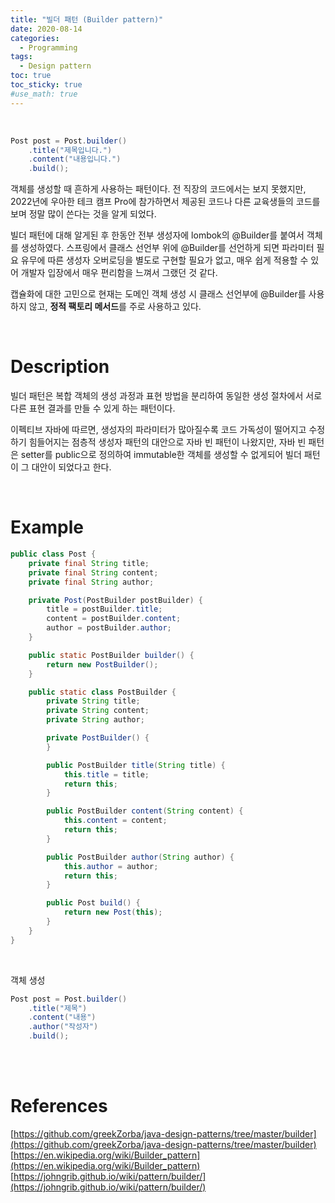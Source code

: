 ```yaml
---
title: "빌더 패턴 (Builder pattern)"
date: 2020-08-14
categories: 
  - Programming
tags:
  - Design pattern
toc: true
toc_sticky: true
#use_math: true
---
```

<br>

```java
Post post = Post.builder()
    .title("제목입니다.")
    .content("내용입니다.")
    .build();
```

객체를 생성할 때 흔하게 사용하는 패턴이다.
전 직장의 코드에서는 보지 못했지만, 2022년에 우아한 테크 캠프 Pro에 참가하면서 제공된 코드나 다른 교육생들의 코드를 보며 정말 많이 쓴다는 것을 알게 되었다.

빌더 패턴에 대해 알게된 후 한동안 전부 생성자에 lombok의 @Builder를 붙여서 객체를 생성하였다. 스프링에서 클래스 선언부 위에 @Builder를 선언하게 되면 파라미터 필요 유무에 따른 생성자 오버로딩을 별도로 구현할 필요가 없고, 매우 쉽게 적용할 수 있어 개발자 입장에서 매우 편리함을 느껴서 그랬던 것 같다.  

캡슐화에 대한 고민으로 현재는 도메인 객체 생성 시 클래스 선언부에 @Builder를 사용하지 않고, **정적 팩토리 메서드**를 주로 사용하고 있다.

<br>

# Description

빌더 패턴은 복합 객체의 생성 과정과 표현 방법을 분리하여 동일한 생성 절차에서 서로 다른 표현 결과를 만들 수 있게 하는 패턴이다.   

이펙티브 자바에 따르면, 생성자의 파라미터가 많아질수록 코드 가독성이 떨어지고 수정하기 힘들어지는 점층적 생성자 패턴의 대안으로 자바 빈 패턴이 나왔지만, 자바 빈 패턴은 setter를 public으로 정의하여 immutable한 객체를 생성할 수 없게되어 빌더 패턴이 그 대안이 되었다고 한다.

<br>

# Example

```java
public class Post {
    private final String title;
    private final String content;
    private final String author;

    private Post(PostBuilder postBuilder) {
        title = postBuilder.title;
        content = postBuilder.content;
        author = postBuilder.author;
    }

    public static PostBuilder builder() {
        return new PostBuilder();
    }

    public static class PostBuilder {
        private String title;
        private String content;
        private String author;

        private PostBuilder() {
        }

        public PostBuilder title(String title) {
            this.title = title;
            return this;
        }

        public PostBuilder content(String content) {
            this.content = content;
            return this;
        }

        public PostBuilder author(String author) {
            this.author = author;
            return this;
        }

        public Post build() {
            return new Post(this);
        }
    }
}
```
<br>

객체 생성
```java
Post post = Post.builder()
    .title("제목")
    .content("내용")
    .author("작성자")
    .build(); 
```

<br>
<br>

# References
[https://github.com/greekZorba/java-design-patterns/tree/master/builder](https://github.com/greekZorba/java-design-patterns/tree/master/builder)
[https://en.wikipedia.org/wiki/Builder_pattern](https://en.wikipedia.org/wiki/Builder_pattern)
[https://johngrib.github.io/wiki/pattern/builder/](https://johngrib.github.io/wiki/pattern/builder/)